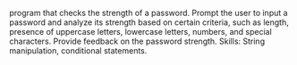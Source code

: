 program that checks the
strength of a password. Prompt the user to input a
password and analyze its strength based on
certain criteria, such as length, presence of
uppercase letters, lowercase letters, numbers,
and special characters. Provide feedback on the
password strength.
Skills: String manipulation, conditional
statements.
